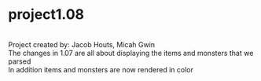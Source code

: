 # project1.08
<br />
Project created by: Jacob Houts, Micah Gwin
<br />
The changes in 1.07 are all about displaying the items and monsters that we parsed
<br />
In addition items and monsters are now rendered in color
